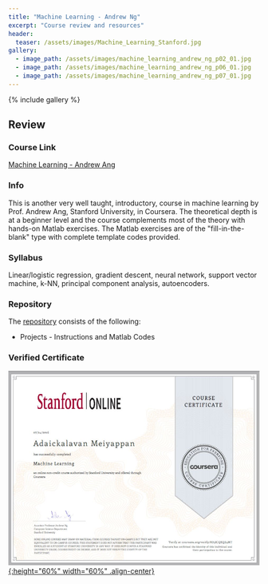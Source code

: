 ```yaml
---
title: "Machine Learning - Andrew Ng"
excerpt: "Course review and resources"
header:
  teaser: /assets/images/Machine_Learning_Stanford.jpg
gallery:
  - image_path: /assets/images/machine_learning_andrew_ng_p02_01.jpg
  - image_path: /assets/images/machine_learning_andrew_ng_p06_01.jpg
  - image_path: /assets/images/machine_learning_andrew_ng_p07_01.jpg
---
```


{% include gallery %}

## Review

### Course Link
<a href="https://www.coursera.org/learn/machine-learning">Machine Learning - Andrew Ang</a>

### Info
This is another very well taught, introductory, course in machine learning by Prof. Andrew Ang, Stanford University, in Coursera. The theoretical depth is at a beginner level and the course complements most of the theory with hands-on Matlab exercises. The Matlab exercises are of the "fill-in-the-blank" type with complete template codes provided.

### Syllabus
Linear/logistic regression, gradient descent, neural network, support vector machine, k-NN, principal component analysis, autoencoders.

### Repository
The [repository](https://github.com/Adaickalavan/Machine-Learning-Andrew-Ang-Stanford-University-Coursera) consists of the following: 
* Projects - Instructions and Matlab Codes

### Verified Certificate
[![certificate](/assets/images/Machine_Learning_Stanford.jpg){:height="60%" width="60%" .align-center}](https://www.coursera.org/account/accomplishments/certificate/8D5KJQEQZ4MT)
